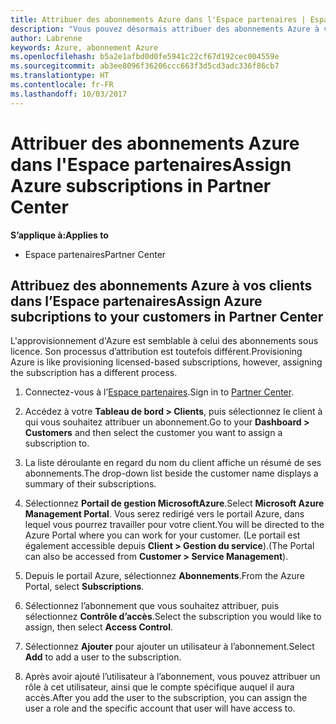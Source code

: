 ```yaml
---
title: Attribuer des abonnements Azure dans l'Espace partenaires | Espace partenaires
description: "Vous pouvez désormais attribuer des abonnements Azure à vos clients dans l’Espace partenaires."
author: Labrenne
keywords: Azure, abonnement Azure
ms.openlocfilehash: b5a2e1afbd0d0fe5941c22cf67d192cec004559e
ms.sourcegitcommit: ab3ee8096f36206ccc663f3d5cd3adc336f86cb7
ms.translationtype: HT
ms.contentlocale: fr-FR
ms.lasthandoff: 10/03/2017
---
```

# <a name="assign-azure-subscriptions-in-partner-center"></a><span data-ttu-id="02c6b-104">Attribuer des abonnements Azure dans l'Espace partenaires</span><span class="sxs-lookup"><span data-stu-id="02c6b-104">Assign Azure subscriptions in Partner Center</span></span>

**<span data-ttu-id="02c6b-105">S’applique à:</span><span class="sxs-lookup"><span data-stu-id="02c6b-105">Applies to</span></span>**

-  <span data-ttu-id="02c6b-106">Espace partenaires</span><span class="sxs-lookup"><span data-stu-id="02c6b-106">Partner Center</span></span>
 
## <a name="assign-azure-subcriptions-to-your-customers-in-partner-center"></a><span data-ttu-id="02c6b-107">Attribuez des abonnements Azure à vos clients dans l’Espace partenaires</span><span class="sxs-lookup"><span data-stu-id="02c6b-107">Assign Azure subcriptions to your customers in Partner Center</span></span>

<span data-ttu-id="02c6b-108">L'approvisionnement d'Azure est semblable à celui des abonnements sous licence. Son processus d’attribution est toutefois différent.</span><span class="sxs-lookup"><span data-stu-id="02c6b-108">Provisioning Azure is like provisioning licensed-based subscriptions, however, assigning the subscription has a different process.</span></span>
 
1. <span data-ttu-id="02c6b-109">Connectez-vous à l’[Espace partenaires](https://na01.safelinks.protection.outlook.com/?url=https%3A%2F%2Fpartnercenter.microsoft.com%2F&data=02%7C01%7Cv-keimag%40microsoft.com%7C6f107d2337fa483b078e08d4efba2d13%7C72f988bf86f141af91ab2d7cd011db47%7C1%7C0%7C636397030307982666&sdata=jViWaoT04hVO10MpiduZoNV95Iv%2B4RX3wpVd028RHSU%3D&reserved=0).</span><span class="sxs-lookup"><span data-stu-id="02c6b-109">Sign in to [Partner Center](https://na01.safelinks.protection.outlook.com/?url=https%3A%2F%2Fpartnercenter.microsoft.com%2F&data=02%7C01%7Cv-keimag%40microsoft.com%7C6f107d2337fa483b078e08d4efba2d13%7C72f988bf86f141af91ab2d7cd011db47%7C1%7C0%7C636397030307982666&sdata=jViWaoT04hVO10MpiduZoNV95Iv%2B4RX3wpVd028RHSU%3D&reserved=0).</span></span>

2. <span data-ttu-id="02c6b-110">Accédez à votre **Tableau de bord > Clients**, puis sélectionnez le client à qui vous souhaitez attribuer un abonnement.</span><span class="sxs-lookup"><span data-stu-id="02c6b-110">Go to your **Dashboard > Customers** and then select the customer you want to assign a subscription to.</span></span>

3. <span data-ttu-id="02c6b-111">La liste déroulante en regard du nom du client affiche un résumé de ses abonnements.</span><span class="sxs-lookup"><span data-stu-id="02c6b-111">The drop-down list beside the customer name displays a summary of their subscriptions.</span></span>

4. <span data-ttu-id="02c6b-112">Sélectionnez **Portail de gestion MicrosoftAzure**.</span><span class="sxs-lookup"><span data-stu-id="02c6b-112">Select **Microsoft Azure Management Portal**.</span></span> <span data-ttu-id="02c6b-113">Vous serez redirigé vers le portail Azure, dans lequel vous pourrez travailler pour votre client.</span><span class="sxs-lookup"><span data-stu-id="02c6b-113">You will be directed to the Azure Portal where you can work for your customer.</span></span> <span data-ttu-id="02c6b-114">(Le portail est également accessible depuis **Client > Gestion du service**).</span><span class="sxs-lookup"><span data-stu-id="02c6b-114">(The Portal can also be accessed from **Customer > Service Management**).</span></span>

5. <span data-ttu-id="02c6b-115">Depuis le portail Azure, sélectionnez **Abonnements**.</span><span class="sxs-lookup"><span data-stu-id="02c6b-115">From the Azure Portal, select **Subscriptions**.</span></span>

6. <span data-ttu-id="02c6b-116">Sélectionnez l’abonnement que vous souhaitez attribuer, puis sélectionnez **Contrôle d’accès**.</span><span class="sxs-lookup"><span data-stu-id="02c6b-116">Select the subscription you would like to assign, then select **Access Control**.</span></span>

7. <span data-ttu-id="02c6b-117">Sélectionnez **Ajouter** pour ajouter un utilisateur à l’abonnement.</span><span class="sxs-lookup"><span data-stu-id="02c6b-117">Select **Add** to add a user to the subscription.</span></span> 

8. <span data-ttu-id="02c6b-118">Après avoir ajouté l’utilisateur à l’abonnement, vous pouvez attribuer un rôle à cet utilisateur, ainsi que le compte spécifique auquel il aura accès.</span><span class="sxs-lookup"><span data-stu-id="02c6b-118">After you add the user to the subscription, you can assign the user a role and the specific account that user will have access to.</span></span> 


